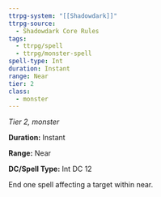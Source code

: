 ```yaml
---
ttrpg-system: "[[Shadowdark]]"
ttrpg-source:
  - Shadowdark Core Rules
tags:
  - ttrpg/spell
  - ttrpg/monster-spell
spell-type: Int
duration: Instant
range: Near
tier: 2
class:
  - monster
---
```

*Tier 2, monster*

**Duration:** Instant

**Range:** Near

**DC/Spell Type:** Int DC 12

End one spell affecting a target within near. 
